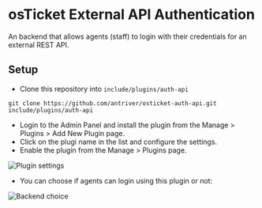 # osTicket External API Authentication

An backend that allows agents (staff) to login with their credentials for an external REST API.

## Setup
* Clone this repository into `include/plugins/auth-api`
```
git clone https://github.com/antriver/osticket-auth-api.git include/plugins/auth-api
```
* Login to the Admin Panel and install the plugin from the Manage > Plugins > Add New Plugin page.
* Click on the plugi name in the list and configure the settings.
* Enable the plugin from the Manage > Plugins page.

![Plugin settings](http://img.ctrlv.in/img/15/05/27/5565f3e3ce56d.jpg)

* You can choose if agents can login using this plugin or not:

![Backend choice](http://img.ctrlv.in/img/15/05/27/5565f4f4a58eb.jpg)
